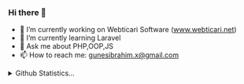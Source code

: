 ### Hi there 👋
- 🔭 I’m currently working on Webticari Software (www.webticari.net)
- 🌱 I’m currently learning Laravel
- 💬 Ask me about PHP,OOP,JS
- 📫 How to reach me: gunesibrahim.x@gmail.com

<details>
  <summary>Github Statistics...</summary>
  <p align="center">
    <img src="https://github-readme-stats.vercel.app/api?username=anuraghazra&show_icons=true&theme=dracula">
  </p>
</details>

